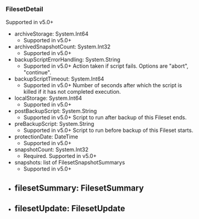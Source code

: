 ### FilesetDetail
Supported in v5.0+

- archiveStorage: System.Int64
  - Supported in v5.0+
- archivedSnapshotCount: System.Int32
  - Supported in v5.0+
- backupScriptErrorHandling: System.String
  - Supported in v5.0+
  Action taken if script fails. Options are "abort", "continue".
- backupScriptTimeout: System.Int64
  - Supported in v5.0+
  Number of seconds after which the script is killed if it has not completed execution.
- localStorage: System.Int64
  - Supported in v5.0+
- postBackupScript: System.String
  - Supported in v5.0+
  Script to run after backup of this Fileset ends.
- preBackupScript: System.String
  - Supported in v5.0+
  Script to run before backup of this Fileset starts.
- protectionDate: DateTime
  - Supported in v5.0+
- snapshotCount: System.Int32
  - Required. Supported in v5.0+
- snapshots: list of FilesetSnapshotSummarys
  - Supported in v5.0+
- filesetSummary: FilesetSummary
  - 
- filesetUpdate: FilesetUpdate
  - 

